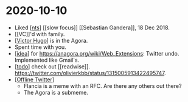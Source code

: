 # 2020-10-10

 - Liked [[nts]] [[slow focus]] [[Sebastian Gandera]], 18 Dec 2018.
 - [[VC]]'d with family.
 - [[Victor Hugo]] is in the Agora.
 - Spent time with you.
 - [[idea]] for https://anagora.org/wiki/Web_Extensions: Twitter undo. Implemented like Gmail's.
 - [[todo]] check out [[readwise]]. https://twitter.com/olivierkbb/status/1315005913422495747.
 - [[Offline Twitter]]
   - Flancia is a meme with an RFC. Are there any others out there?
   - The Agora is a submeme.

[//begin]: # "Autogenerated link references for markdown compatibility"
[nts]: ../nts "nts"
[Victor Hugo]: ../victor-hugo "Victor Hugo"
[idea]: ../idea "idea"
[todo]: ../todo "Todo"
[Offline Twitter]: ../offline-twitter "offline-twitter"
[//end]: # "Autogenerated link references"
